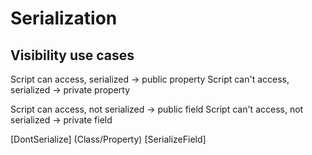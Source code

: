# Serialization

## Visibility use cases

Script can access, serialized -> public property
Script can't access, serialized -> private property

Script can access, not serialized -> public field
Script can't access, not serialized -> private field

[DontSerialize] (Class/Property)
[SerializeField]
